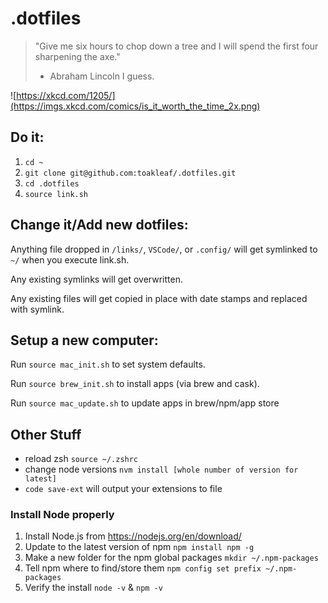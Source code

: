 # .dotfiles

> "Give me six hours to chop down a tree and I will spend the first four sharpening the axe."
> - Abraham Lincoln I guess.

![https://xkcd.com/1205/](https://imgs.xkcd.com/comics/is_it_worth_the_time_2x.png)

## Do it:

1. `cd ~`
2. `git clone git@github.com:toakleaf/.dotfiles.git`
3. `cd .dotfiles`
4. `source link.sh`

## Change it/Add new dotfiles:

Anything file dropped in `/links/`, `VSCode/`, or `.config/` will get symlinked to `~/` when you execute link.sh.

Any existing symlinks will get overwritten.

Any existing files will get copied in place with date stamps and replaced with symlink.

## Setup a new computer:

Run `source mac_init.sh` to set system defaults.

Run `source brew_init.sh` to install apps (via brew and cask).

Run `source mac_update.sh` to update apps in brew/npm/app store

## Other Stuff

- reload zsh `source ~/.zshrc`
- change node versions `nvm install [whole number of version for latest]`
- `code save-ext` will output your extensions to file

### Install Node properly
1. Install Node.js from https://nodejs.org/en/download/
2. Update to the latest version of npm `npm install npm -g`
3. Make a new folder for the npm global packages `mkdir ~/.npm-packages`
4. Tell npm where to find/store them `npm config set prefix ~/.npm-packages`
5. Verify the install `node -v` & `npm -v`
